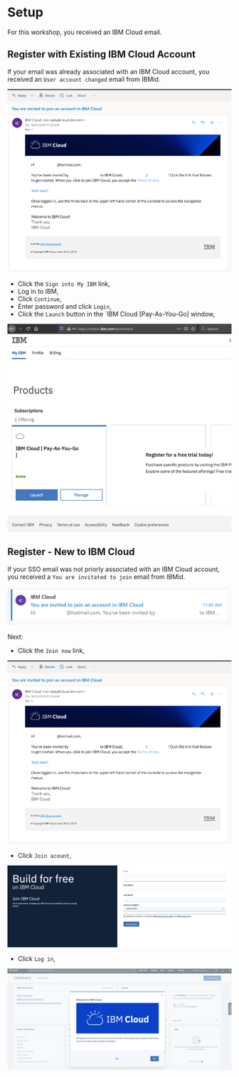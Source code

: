 # Setup

For this workshop, you received an IBM Cloud email. 

## Register with Existing IBM Cloud Account

If your email was already associated with an IBM Cloud account, you received an `User account changed` email from IBMid.

![You are invitated to join email](../images/ibmcloud-you-are-invited-email.png)

* Click the `Sign into My IBM` link,
* Log in to IBM,
* Click `Continue`,
* Enter password and click `Login`,
* Click the `Launch` button in the `IBM Cloud [Pay-As-You-Go] window,

![Launch IBM Cloud](../images/ibmcloud-launch.png)

## Register - New to IBM Cloud

If your SSO email was not priorly associated with an IBM Cloud account, you received a `You are invitated to join` email from IBMid. 

![You are invitated to join](../images/ibmcloud-you-are-invited-to-join.png)

Next:
* Click the `Join now` link,

![You are invitated to join email](../images/ibmcloud-you-are-invited-email.png)

* Click `Join acount`,

![Join Account](../images/ibmcloud-join-acount.png)

* Click `Log in`,

![Logged in](../images/ibmcloud-loggedin.png)
